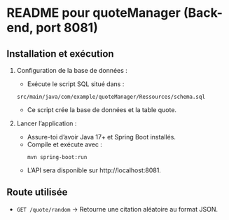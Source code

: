 # README pour quoteManager (Back-end, port 8081)

## Installation et exécution
1.	Configuration de la base de données :
	  - Exécute le script SQL situé dans :
       ```
      src/main/java/com/example/quoteManager/Ressources/schema.sql
      ```
    - Ce script crée la base de données et la table quote.

2.	Lancer l’application :
  	- Assure-toi d’avoir Java 17+ et Spring Boot installés.
    - Compile et exécute avec :
      ```
      mvn spring-boot:run
      ```
    - L’API sera disponible sur http://localhost:8081.

## Route utilisée
- ```GET /quote/random``` → Retourne une citation aléatoire au format JSON.

